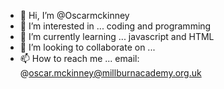 - 👋 Hi, I’m @Oscarmckinney
- 👀 I’m interested in ... coding and programming
- 🌱 I’m currently learning ... javascript and HTML
- 💞️ I’m looking to collaborate on ...
- 📫 How to reach me ... email: @oscar.mckinney@millburnacademy.org.uk

<!---
Oscarmckinney/Oscarmckinney is a ✨ special ✨ repository because its `README.md` (this file) appears on your GitHub profile.
You can click the Preview link to take a look at your changes.
--->
